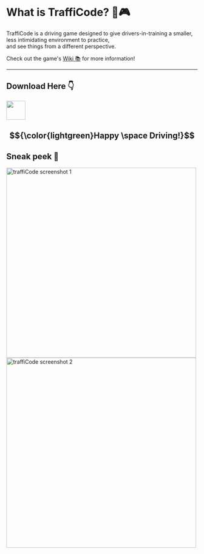 # What is TraffiCode? 🚗🎮

TraffiCode is a driving game designed to give drivers-in-training a smaller, less intimidating environment to practice,  
and see things from a different perspective. 


Check out the game's [Wiki 📚](https://github.com/yaels818/TraffiCode/wiki) for more information!

--------------------------

## Download Here 👇

<a href="https://github.com/yaels818/TraffiCode/wiki"> 
<img height="50" src="https://user-images.githubusercontent.com/99403939/235144228-e987b659-cf03-4b52-8cec-413e8da22a43.png" /></a>

$${\color{lightgreen}Happy \space Driving!}$$
--------------------------

## Sneak peek 👀
<p>
  <img width="500" alt="traffiCode screenshot 1" src="https://user-images.githubusercontent.com/99403939/235149514-9154a18d-71fd-43a0-8d52-e8b160f4aaa0.png">
  <img width="500" alt="traffiCode screenshot 2" src="https://user-images.githubusercontent.com/99403939/235149536-c69034f4-3938-448e-b171-e9ce2e3fcb8e.png">
</p>
